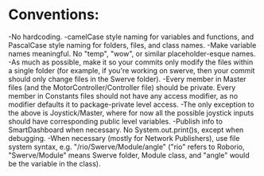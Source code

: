 # **Conventions**:
-No hardcoding.
-camelCase style naming for variables and functions, and PascalCase style naming for folders, files, and class names.
-Make variable names meaningful. No "temp", "wow", or similar placeholder-esque names.
-As much as possible, make it so your commits only modify the files within a single folder (for example, if you're working on swerve, then your commit should only change files in the Swerve folder).
-Every member in Master files (and the MotorController/Controller file) should be private. Every member in Constants files should not have any access modifier, as no modifier defaults it to package-private level access.
-The only exception to the above is Joystick/Master, where for now all the possible joystick inputs should have corresponding public level variables.
-Publish info to SmartDashboard when necessary. No System.out.print()s, except when debugging.
-When necessary (mostly for Network Publishers), use file system syntax, e.g. "/rio/Swerve/Module/angle" ("rio" refers to Roborio, "Swerve/Module" means Swerve folder, Module class, and "angle" would be the variable in the class).